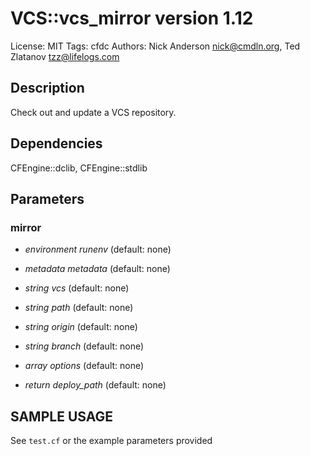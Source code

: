 # VCS::vcs_mirror version 1.12

License: MIT
Tags: cfdc
Authors: Nick Anderson <nick@cmdln.org>, Ted Zlatanov <tzz@lifelogs.com>

## Description
Check out and update a VCS repository.

## Dependencies
CFEngine::dclib, CFEngine::stdlib

## Parameters
### mirror
* _environment_ *runenv* (default: none)

* _metadata_ *metadata* (default: none)

* _string_ *vcs* (default: none)

* _string_ *path* (default: none)

* _string_ *origin* (default: none)

* _string_ *branch* (default: none)

* _array_ *options* (default: none)

* _return_ *deploy_path* (default: none)


## SAMPLE USAGE
See `test.cf` or the example parameters provided


